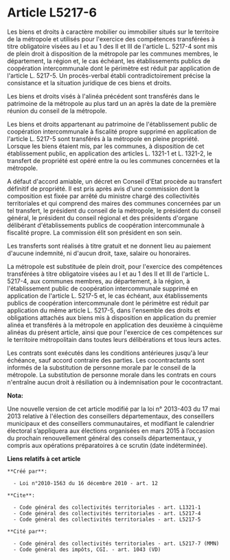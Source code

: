 # Article L5217-6

Les biens et droits à caractère mobilier ou immobilier situés sur le territoire de la métropole et utilisés pour l'exercice
des compétences transférées à titre obligatoire visées au I et au 1 des II et III de l'article L. 5217-4 sont mis de plein
droit à disposition de la métropole par les communes membres, le département, la région et, le cas échéant, les
établissements publics de coopération intercommunale dont le périmètre est réduit par application de l'article L. 5217-5. Un
procès-verbal établi contradictoirement précise la consistance et la situation juridique de ces biens et droits. 

Les biens et droits visés à l'alinéa précédent sont transférés dans le patrimoine de la métropole au plus tard un an après la
date de la première réunion du conseil de la métropole. 

Les biens et droits appartenant au patrimoine de l'établissement public de coopération intercommunale à fiscalité propre
supprimé en application de l'article L. 5217-5 sont transférés à la métropole en pleine propriété. Lorsque les biens étaient
mis, par les communes, à disposition de cet établissement public, en application des articles L. 1321-1 et L. 1321-2, le
transfert de propriété est opéré entre la ou les communes concernées et la métropole.

A défaut d'accord amiable, un décret en Conseil d'Etat procède au transfert définitif de propriété. Il est pris après avis
d'une commission dont la composition est fixée par arrêté du ministre chargé des collectivités territoriales et qui comprend
des maires des communes concernées par un tel transfert, le président du conseil de la métropole, le président du conseil
général, le président du conseil régional et des présidents d'organe délibérant d'établissements publics de coopération
intercommunale à fiscalité propre. La commission élit son président en son sein. 

Les transferts sont réalisés à titre gratuit et ne donnent lieu au paiement d'aucune indemnité, ni d'aucun droit, taxe,
salaire ou honoraires. 

La métropole est substituée de plein droit, pour l'exercice des compétences transférées à titre obligatoire visées au I et au
1 des II et III de l'article L. 5217-4, aux communes membres, au département, à la région, à l'établissement public de
coopération intercommunale supprimé en application de l'article L. 5217-5 et, le cas échéant, aux établissements publics de
coopération intercommunale dont le périmètre est réduit par application du même article L. 5217-5, dans l'ensemble des droits
et obligations attachés aux biens mis à disposition en application du premier alinéa et transférés à la métropole en
application des deuxième à cinquième alinéas du présent article, ainsi que pour l'exercice de ces compétences sur le
territoire métropolitain dans toutes leurs délibérations et tous leurs actes. 

Les contrats sont exécutés dans les conditions antérieures jusqu'à leur échéance, sauf accord contraire des parties. Les
cocontractants sont informés de la substitution de personne morale par le conseil de la métropole. La substitution de
personne morale dans les contrats en cours n'entraîne aucun droit à résiliation ou à indemnisation pour le cocontractant.

**Nota:**

Une nouvelle version de cet article modifié par la loi n° 2013-403 du 17 mai 2013 relative à l'élection des conseillers
départementaux, des conseillers municipaux et des conseillers communautaires, et modifiant le calendrier électoral
s’appliquera aux élections organisées en mars 2015 à l’occasion du prochain renouvellement général des conseils
départementaux, y compris aux opérations préparatoires à ce scrutin (date indéterminée).

**Liens relatifs à cet article**

	**Créé par**:

	  - Loi n°2010-1563 du 16 décembre 2010 - art. 12

	**Cite**:

	  - Code général des collectivités territoriales - art. L1321-1
	  - Code général des collectivités territoriales - art. L5217-4
	  - Code général des collectivités territoriales - art. L5217-5

	**Cité par**:

	  - Code général des collectivités territoriales - art. L5217-7 (MMN)
	  - Code général des impôts, CGI. - art. 1043 (VD)
